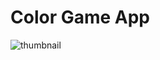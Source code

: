 # Color Game App


![thumbnail](https://user-images.githubusercontent.com/73030813/104813356-39256980-583b-11eb-9e82-f3840798c8ed.jpg)


